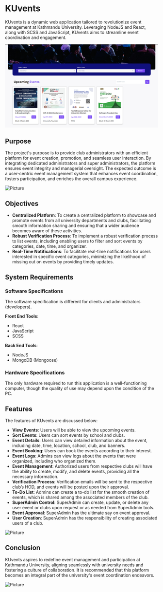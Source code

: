 # KUvents

KUvents is a dynamic web application tailored to revolutionize event management at Kathmandu University. Leveraging NodeJS and React, along with SCSS and JavaScript, KUvents aims to streamline event coordination and engagement.

![Picture](./public/picture4.png)

## Purpose
The project's purpose is to provide club administrators with an efficient platform for event creation, promotion, and seamless user interaction. By integrating dedicated administrators and super administrators, the platform ensures event integrity and managerial oversight. The expected outcome is a user-centric event management system that enhances event coordination, fosters participation, and enriches the overall campus experience.

![Picture](./public/picture)

## Objectives
- **Centralized Platform**: To create a centralized platform to showcase and promote events from all university departments and clubs, facilitating smooth information sharing and ensuring that a wider audience becomes aware of these activities.
- **Robust Verification Process**: To implement a robust verification process to list events, including enabling users to filter and sort events by categories, date, time, and organizer.
- **Real-Time Notifications**: To facilitate real-time notifications for users interested in specific event categories, minimizing the likelihood of missing out on events by providing timely updates.

## System Requirements
### Software Specifications
The software specification is different for clients and administrators (developers).

**Front End Tools**:
- React
- JavaScript
- SCSS

**Back End Tools**:
- NodeJS
- MongoDB (Mongoose)

### Hardware Specifications
The only hardware required to run this application is a well-functioning computer, though the quality of use may depend upon the condition of the PC.

## Features
The features of KUvents are discussed below:
- **View Events**: Users will be able to view the upcoming events.
- **Sort Events**: Users can sort events by school and clubs.
- **Event Details**: Users can view detailed information about the event, including date, time, location, school, club, and banners.
- **Event Booking**: Users can book the events according to their interest.
- **Event Logs**: Admins can view logs about the events that were organized, including who organized them.
- **Event Management**: Authorized users from respective clubs will have the ability to create, modify, and delete events, providing all the necessary information.
- **Verification Process**: Verification emails will be sent to the respective club’s HOD, and events will be posted upon their approval.
- **To-Do List**: Admins can create a to-do list for the smooth creation of events, which is shared among the associated members of the club.
- **SuperAdmin Control**: SuperAdmin can create, update, or delete any user event or clubs upon request or as needed from SuperAdmin tools.
- **Event Approval**: SuperAdmin has the ultimate say on event approval.
- **User Creation**: SuperAdmin has the responsibility of creating associated users of a club.

![Picture](./public/mas)

## Conclusion
KUvents aspires to redefine event management and participation at Kathmandu University, aligning seamlessly with university needs and fostering a culture of collaboration. It is recommended that this platform becomes an integral part of the university's event coordination endeavors.

![Picture](./public/picture3)

